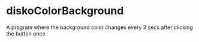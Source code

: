 # diskoColorBackground
A program where the background color changes every 3 secs after clicking the button once
